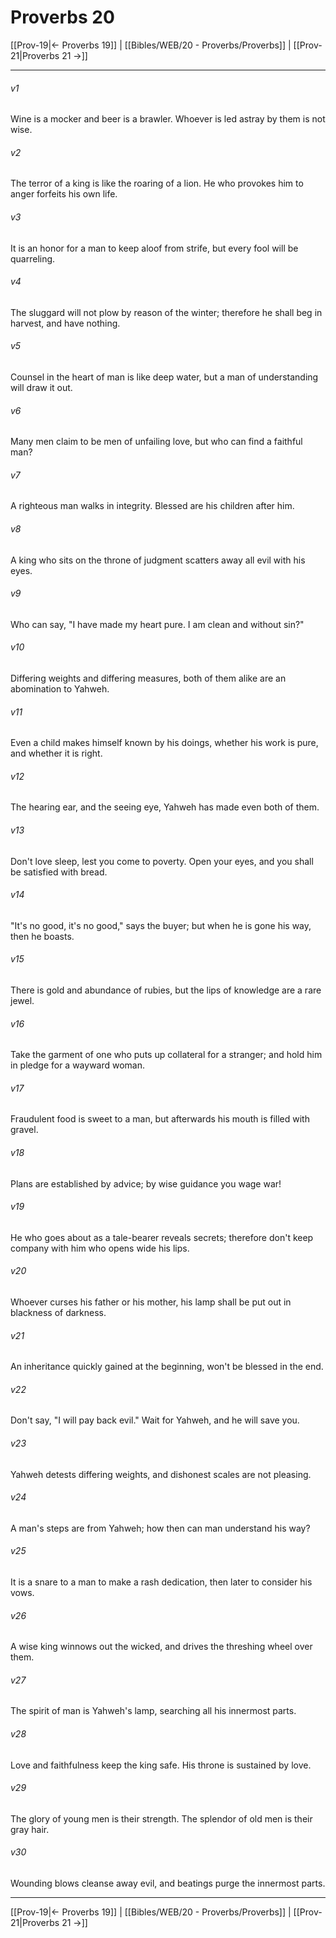# Proverbs 20

[[Prov-19|← Proverbs 19]] | [[Bibles/WEB/20 - Proverbs/Proverbs]] | [[Prov-21|Proverbs 21 →]]
***



###### v1 
Wine is a mocker and beer is a brawler. Whoever is led astray by them is not wise. 

###### v2 
The terror of a king is like the roaring of a lion. He who provokes him to anger forfeits his own life. 

###### v3 
It is an honor for a man to keep aloof from strife, but every fool will be quarreling. 

###### v4 
The sluggard will not plow by reason of the winter; therefore he shall beg in harvest, and have nothing. 

###### v5 
Counsel in the heart of man is like deep water, but a man of understanding will draw it out. 

###### v6 
Many men claim to be men of unfailing love, but who can find a faithful man? 

###### v7 
A righteous man walks in integrity. Blessed are his children after him. 

###### v8 
A king who sits on the throne of judgment scatters away all evil with his eyes. 

###### v9 
Who can say, "I have made my heart pure. I am clean and without sin?" 

###### v10 
Differing weights and differing measures, both of them alike are an abomination to Yahweh. 

###### v11 
Even a child makes himself known by his doings, whether his work is pure, and whether it is right. 

###### v12 
The hearing ear, and the seeing eye, Yahweh has made even both of them. 

###### v13 
Don't love sleep, lest you come to poverty. Open your eyes, and you shall be satisfied with bread. 

###### v14 
"It's no good, it's no good," says the buyer; but when he is gone his way, then he boasts. 

###### v15 
There is gold and abundance of rubies, but the lips of knowledge are a rare jewel. 

###### v16 
Take the garment of one who puts up collateral for a stranger; and hold him in pledge for a wayward woman. 

###### v17 
Fraudulent food is sweet to a man, but afterwards his mouth is filled with gravel. 

###### v18 
Plans are established by advice; by wise guidance you wage war! 

###### v19 
He who goes about as a tale-bearer reveals secrets; therefore don't keep company with him who opens wide his lips. 

###### v20 
Whoever curses his father or his mother, his lamp shall be put out in blackness of darkness. 

###### v21 
An inheritance quickly gained at the beginning, won't be blessed in the end. 

###### v22 
Don't say, "I will pay back evil." Wait for Yahweh, and he will save you. 

###### v23 
Yahweh detests differing weights, and dishonest scales are not pleasing. 

###### v24 
A man's steps are from Yahweh; how then can man understand his way? 

###### v25 
It is a snare to a man to make a rash dedication, then later to consider his vows. 

###### v26 
A wise king winnows out the wicked, and drives the threshing wheel over them. 

###### v27 
The spirit of man is Yahweh's lamp, searching all his innermost parts. 

###### v28 
Love and faithfulness keep the king safe. His throne is sustained by love. 

###### v29 
The glory of young men is their strength. The splendor of old men is their gray hair. 

###### v30 
Wounding blows cleanse away evil, and beatings purge the innermost parts.

***
[[Prov-19|← Proverbs 19]] | [[Bibles/WEB/20 - Proverbs/Proverbs]] | [[Prov-21|Proverbs 21 →]]
